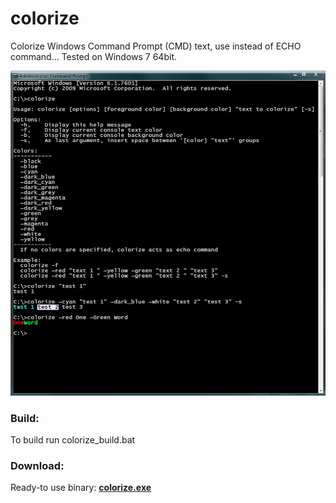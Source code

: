 # colorize

Colorize Windows Command Prompt (CMD) text, use instead of ECHO command...
Tested on Windows 7 64bit.

![**Screenshot:**](https://github.com/nijel8/colorize/blob/main/screenshot.jpg?raw=true)

### Build:
To build run colorize_build.bat

### Download:
Ready-to use binary: <a id="raw-url" href="https://github.com/nijel8/colorize/blob/main/bin/colorize.exe">**colorize.exe**</a>
